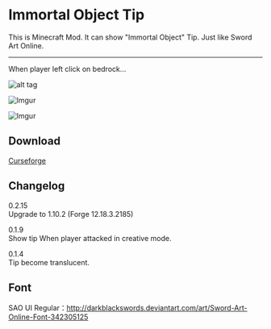 Immortal Object Tip
=================
This is Minecraft Mod. It can show "Immortal Object" Tip.
Just like Sword Art Online.

-----------------
When player left click on bedrock...

![alt tag](http://i.imgur.com/KijpOxMh.png)

![Imgur](http://i.imgur.com/5o5xWkAh.gif)

![Imgur](http://i.imgur.com/12ul8R8h.gif)

Download
-----------------
[Curseforge](http://minecraft.curseforge.com/projects/immortalobjecttip)

Changelog
-----------------

0.2.15  
Upgrade to 1.10.2 (Forge 12.18.3.2185)

0.1.9  
Show tip When player attacked in creative mode.

0.1.4  
Tip become translucent.

Font
-----------------
SAO UI Regular：http://darkblackswords.deviantart.com/art/Sword-Art-Online-Font-342305125

